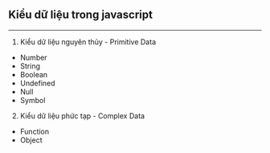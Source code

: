 ## Kiểu dữ liệu trong javascript

---

1. Kiểu dữ liệu nguyên thủy - Primitive Data

- Number
- String
- Boolean
- Undefined
- Null
- Symbol

2. Kiểu dữ liệu phức tạp - Complex Data

- Function
- Object
